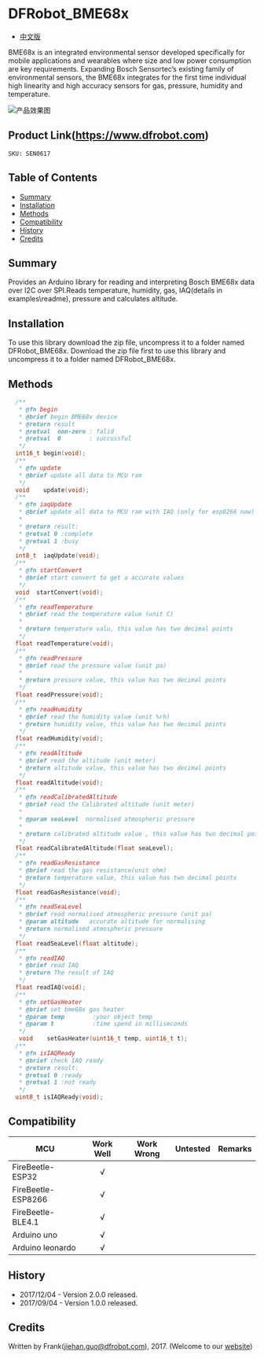 # DFRobot_BME68x

* [中文版](./README_CN.md)

BME68x is an integrated environmental sensor developed specifically for mobile applications and wearables 
where size and low power consumption are key requirements. Expanding Bosch Sensortec’s existing family of environmental sensors, 
the BME68x integrates for the first time individual high linearity and high accuracy sensors for gas, pressure, humidity and temperature.

![产品效果图](./resources/images/SEN0617.png) 



## Product Link(https://www.dfrobot.com)
    SKU: SEN0617
    

## Table of Contents

* [Summary](#summary)
* [Installation](#installation)
* [Methods](#methods)
* [Compatibility](#compatibility)
* [History](#history)
* [Credits](#credits)

## Summary
Provides an Arduino library for reading and interpreting Bosch BME68x data over I2C over SPI.Reads temperature, humidity, gas, IAQ(details in examples\readme), pressure and calculates altitude.


## Installation

To use this library download the zip file, uncompress it to a folder named DFRobot_BME68x. 
Download the zip file first to use this library and uncompress it to a folder named DFRobot_BME68x. 

## Methods

```C++
  /**
   * @fn begin
   * @brief begin BME68x device
   * @return result
   * @retval  non-zero : falid
   * @retval  0        : succussful
   */
  int16_t begin(void);
  /**
   * @fn update
   * @brief update all data to MCU ram
   */
  void    update(void);
  /**
   * @fn iaqUpdate
   * @brief update all data to MCU ram with IAQ (only for esp8266 now)
   *
   * @return result:
   * @retval 0 :complete
   * @retval 1 :busy
   */
  int8_t  iaqUpdate(void);
  /**
   * @fn startConvert
   * @brief start convert to get a accurate values
   */
  void  startConvert(void);
  /**
   * @fn readTemperature
   * @brief read the temperature value (unit C)
   *
   * @return temperature valu, this value has two decimal points
   */
  float readTemperature(void);
  /**
   * @fn readPressure
   * @brief read the pressure value (unit pa)
   *
   * @return pressure value, this value has two decimal points
   */
  float readPressure(void);
  /**
   * @fn readHumidity
   * @brief read the humidity value (unit %rh)
   * @return humidity value, this value has two decimal points
   */
  float readHumidity(void);
  /**
   * @fn readAltitude
   * @brief read the altitude (unit meter)
   * @return altitude value, this value has two decimal points
   */
  float readAltitude(void);
  /**
   * @fn readCalibratedAltitude
   * @brief read the Calibrated altitude (unit meter)
   *
   * @param seaLevel  normalised atmospheric pressure
   *
   * @return calibrated altitude value , this value has two decimal points
   */
  float readCalibratedAltitude(float seaLevel);
  /**
   * @fn readGasResistance
   * @brief read the gas resistance(unit ohm)
   * @return temperature value, this value has two decimal points
   */
  float readGasResistance(void);
  /**
   * @fn readSeaLevel
   * @brief read normalised atmospheric pressure (unit pa)
   * @param altitude   accurate altitude for normalising
   * @return normalised atmospheric pressure
   */
  float readSeaLevel(float altitude);
  /**
   * @fn readIAQ
   * @brief read IAQ
   * @return The result of IAQ
   */
  float readIAQ(void);
  /**
   * @fn setGasHeater
   * @brief set bme68x gas heater
   * @param temp        :your object temp
   * @param t           :time spend in milliseconds
   */
   void    setGasHeater(uint16_t temp, uint16_t t);
  /**
   * @fn isIAQReady
   * @brief check IAQ ready
   * @return result:
   * @retval 0 :ready
   * @retval 1 :not ready
   */
  uint8_t isIAQReady(void);

```

## Compatibility

MCU                | Work Well | Work Wrong | Untested  | Remarks
------------------ | :----------: | :----------: | :---------: | -----
FireBeetle-ESP32  |      √       |             |            | 
FireBeetle-ESP8266  |      √       |             |            | 
FireBeetle-BLE4.1 |       √      |             |            | 
Arduino uno |       √      |             |            | 
Arduino leonardo |      √       |             |            | 

## History

- 2017/12/04 - Version 2.0.0 released.
- 2017/09/04 - Version 1.0.0 released.

## Credits

Written by Frank(jiehan.guo@dfrobot.com), 2017. (Welcome to our [website](https://www.dfrobot.com/))
